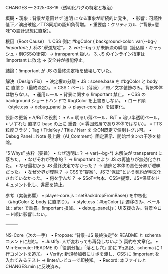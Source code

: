 <!--
Project: 2025-08-20_shorts-genesis_d05_v01
File:    docs/CHANGES_20250819.md
Role:    Long-form change log for 2025-08-19（背景透明化バグの特定と根治設計）
Updated: 2025-08-20 10:00 JST
Depends: CHANGES.min.md（要点5行の要約版）, README.md（運用規範）
-->


CHANGES — 2025-08-19（透明化バグの特定と根治）

概観
	•	現象：背景が意図せず 透明 になる事象が断続的に発生。
	•	影響：可読性低下／演出破綻／TTS同期の認知負荷増。
	•	重要度：クリティカル（“背景=意味”の設計思想に直撃）。

根因（Root Cause）
	1.	CSS 側に #bgColor { background-color: var(--bg-*) !important; } 系の“最強指定”。
	2.	var(--bg-*) が未解決の瞬間（読込順・キャッシュ・別CSSの衝突）→ transparent 扱い。
	3.	JS のインライン指定は !important に敗北 → 安全弁が機能停止。

結論：!important が JS の最終決定権を破壊していた。

解決（Design Fix）
	•	決定権の分離
	•	JS：scene.base を #bgColor と body に 直塗り（最終決定）。
	•	CSS：ベール（薄膜）／帯／文字装飾のみ。背景本体は触らない。
	•	運用ルール
	•	背景に関する !important 禁止。
	•	CSS の background ショートハンドで #bgColor を上書きしない。
	•	ロード順（style.css → debug_panel.js → player-core.js）を固定化。

設計の更新
	•	A/B/Tの役割：
	•	A = 明るい薄ベール、B/T = 暗い半透明ベール。
	•	いずれも 直塗り base の上に 重畳（= 雰囲気層であり本体ではない）。
	•	TTS 粒度フラグ：Tag / TitleKey / Title / Narr を 全ON既定で個別トグル可。
	•	Debug Panel：Note 最上段（AI_Comment）固定表示、開始ボタンの干渉を排除。

“5 Whys” 抜粋（要旨）
	•	なぜ透明に？ → var(--bg-*) 未解決が transparent に落ちた。
	•	なぜそれが致命的？ → !important により JS の再塗りが無効化された。
	•	なぜ最初から JS 最終決定でなかった？ → 装飾と本体の責任分界が曖昧だった。
	•	なぜ分界が曖昧？ → CSSで“提案”、JSで“保証”という契約が明文化されていなかった。
	•	何を学んだ？ → SSoT=台本、CSS=提案、JS=保証をドキュメント化し、違反を禁止。

参考（実装影響）
	•	player-core.js：setBackdropFromBase() を中核化（#bgColor と body に直塗り）。
	•	style.css：#bgColor は 遷移のみ、ベールは ::after で重畳。!important 撲滅。
	•	debug_panel.js：UI支援のみ。背景やロード順に影響しない。

⸻

NS-Core（次の一手）
	•	Propose: “背景=JS 最終決定”を README と schema コメントに刻む。
	•	Justify: 人が変わっても再発しないよう 契約を文章化。
	•	Min-Execute: README の「役割分担」「落とし穴」節に 1行追記、schema に 1行コメントを追加。
	•	Verify: 新規参加者にリポを渡し、CSS に !important を入れてみるテスト → linter/レビューで即検知。
	•	Record: 本ファイルと CHANGES.min に反映済み。